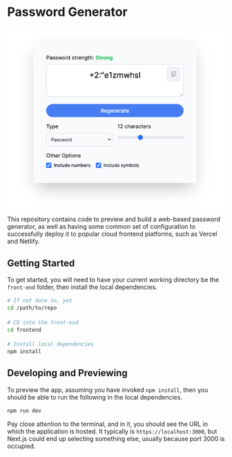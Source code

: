 # Password Generator

![Screenshot of the password generator](screenshot.png)

This repository contains code to preview and build a web-based password generator, as well as having some common set of configuration to successfully deploy it to popular cloud frontend platforms, such as Vercel and Netlify.

## Getting Started

To get started, you will need to have your current working directory be the `front-end` folder, then install the local dependencies.

```bash
# If not done so, yet
cd /path/to/repo

# CD into the front-end
cd frontend

# Install local dependencies
npm install
```

## Developing and Previewing

To preview the app, assuming you have invoked `npm install`, then you should be able to run the following in the local dependencies.

```bash
npm run dev
```

Pay close attention to the terminal, and in it, you should see the URL in which the application is hosted. It typically is `https://localhost:3000`, but Next.js could end up selecting something else, usually because port 3000 is occupied.
